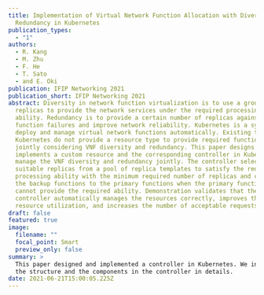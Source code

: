```yaml
---
title: Implementation of Virtual Network Function Allocation with Diversity and
  Redundancy in Kubernetes
publication_types:
  - "1"
authors:
  - R. Kang
  - M. Zhu
  - F. He
  - T. Sato
  - and E. Oki
publication: IFIP Networking 2021
publication_short: IFIP Networking 2021
abstract: Diversity in network function virtualization is to use a group of thin
  replicas to provide the network services under the required processing
  ability. Redundancy is to provide a certain number of replicas against
  function failures and improve network reliability. Kubernetes is a system to
  deploy and manage virtual network functions automatically. Existing tools in
  Kubernetes do not provide a resource type to provide required functions
  jointly considering VNF diversity and redundancy. This paper designs and
  implements a custom resource and the corresponding controller in Kubernetes to
  manage the VNF diversity and redundancy jointly. The controller selects
  suitable replicas from a pool of replica templates to satisfy the required
  processing ability with the minimum required number of replicas and converts
  the backup functions to the primary functions when the primary functions
  cannot provide the required ability. Demonstration validates that the
  controller automatically manages the resources correctly, improves the
  resource utilization, and increases the number of acceptable requests.
draft: false
featured: true
image:
  filename: ""
  focal_point: Smart
  preview_only: false
summary: >
  This paper designed and implemented a controller in Kubernetes. We introduced
  the structure and the components in the controller in details.
date: 2021-06-21T15:00:05.225Z
---
```

